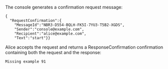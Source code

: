 
The console generates a confirmation request message:

~~~~
{
  "RequestConfirmation":{
    "MessageId":"NBR3-D554-BQLH-FK5I-7YU3-T5B2-XGDS",
    "Sender":"console@example.com",
    "Recipient":"alice@example.com",
    "Text":"start"}}
~~~~

Alice accepts the request and returns a ResponseConfirmation confirmation
containing both the request and the response:


~~~~
Missing example 91
~~~~

